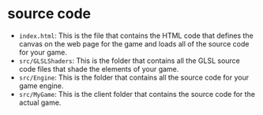 # source code
- `index.html`: This is the file that contains the HTML code that defines the canvas on the web page for the game and loads all of the source code for your game.
- `src/GLSLShaders`: This is the folder that contains all the GLSL source code files that shade the elements of your game.
- `src/Engine`: This is the folder that contains all the source code for your game engine.
- `src/MyGame`: This is the client folder that contains the source code for the actual game.